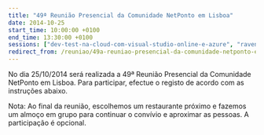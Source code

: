 ```yaml
---
title: "49ª Reunião Presencial da Comunidade NetPonto em Lisboa"
date: 2014-10-25
start_time: 10:00:00 +0100
end_time: 13:30:00 +0100
sessions: ["dev-test-na-cloud-com-visual-studio-online-e-azure", "ravendb-para-alem-do-store-load-e-query"]
redirect_from: /reuniao/49a-reuniao-presencial-da-comunidade-netponto-em-lisboa/
---
```

No dia 25/10/2014 será realizada a 49ª Reunião Presencial da Comunidade NetPonto em Lisboa. Para participar, efectue o registo de acordo com as instruções abaixo.

Nota: Ao final da reunião, escolhemos um restaurante próximo e fazemos um almoço em grupo para continuar o convívio e aproximar as pessoas. A participação é opcional.

